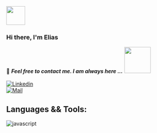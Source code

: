 <img src='https://media0.giphy.com/media/26xBwdIuRJiAIqHwA/giphy.gif?cid=790b7611351e775983eb0067b86661a01aa4b7cae0e86c27&rid=giphy.gif&ct=g' width="50"/> 

### Hi there, I'm Elias

📝 ***Feel free to contact me. I am always here ...*** <img src="https://media4.giphy.com/media/qgQUggAC3Pfv687qPC/giphy.gif?cid=790b7611acb7bae0e84dbf3769a74a4289e081d19d760cc9&rid=giphy.gif&ct=g" width="70"/>
<br>
<br>
[![Linkedin](https://img.shields.io/badge/Elias%20Zurita-blue?logo=Linkedin&logoColor=white&labelColor=blue)](https://www.linkedin.com/in/elias-zurita/)
<br>
[![Mail](https://img.shields.io/badge/eliass.zurita@gmail.com-red?logo=gmail&logoColor=red&labelColor=white)](mailto:eliass.zurita@gmail.com)
<br>

## Languages && Tools:
<div class = 'lenguages'> 
<img src="https://img.shields.io/badge/JavaScript-F7DF1E?style=for-the-badge&logo=javascript&logoColor=black" alt="javascript"/>
<img src='https://img.shields.io/badge/CSS3-1572B6?style=for-the-badge&logo=css3&logoColor=white' alt='' />
<img src='https://img.shields.io/badge/HTML5-E34F26?style=for-the-badge&logo=html5&logoColor=white' alt='' />
<img src='https://img.shields.io/badge/Node.js-43853D?style=for-the-badge&logo=node.js&logoColor=white' alt='' />
<img src='https://img.shields.io/badge/React-20232A?style=for-the-badge&logo=react&logoColor=61DAFB' alt='' />
<img src='https://img.shields.io/badge/Express.js-F3ECEC?style=for-the-badge&logo=Express&logoColor=black' alt='' />
<img src='https://img.shields.io/badge/PhpMyAdmin-black?style=for-the-badge&logo=PhpMyAdmin&logoColor=gray' alt='' />
<img src='https://img.shields.io/badge/Heroku-430098?style=for-the-badge&logo=heroku&logoColor=white' alt='' />
<img src='https://img.shields.io/badge/Git-E34F26?style=for-the-badge&logo=git&logoColor=white' alt='' />
